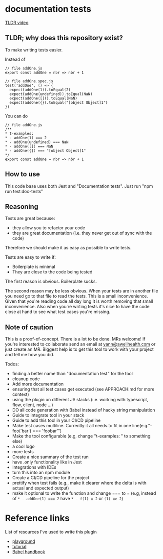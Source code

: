 # documentation tests

[TLDR video](https://www.loom.com/share/cd01312cf6e64700bbeb2c98733d0f43)

## TLDR; why does this repository exist?

To make writing tests easier. 

Instead of

```
// file addOne.js
export const addOne = nbr => nbr + 1
```
```
// file addOne.spec.js
test('addOne', () => {
  expect(addOne(1)).toEqual(2)
  expect(addOne(undefined)).toEqual(NaN)
  expect(addOne([])).toEqual(NaN)
  expect(addOne({}).toEqual("[object Object]1")
})
```

You can do

```
// file addOne.js
/** 
* t-examples:
* - addOne(1) === 2
* - addOne(undefined) === NaN 
* - addOne([]) === NaN 
* - addOne({}) === "[object Object]1"
*/ 
export const addOne = nbr => nbr + 1
```

## How to use

This code base uses both Jest and "Documentation tests". Just run "npm run test:doc-tests"

## Reasoning 

Tests are great because:
- they allow you to refactor your code
- they are great documentation (i.e. they never get out of sync with the code)

Therefore we should make it as easy as possible to write tests.

Tests are easy to write if:
- Boilerplate is minimal
- They are close to the code being tested

The first reason is obvious. Boilerplate sucks. 

The second reason may be less obvious. 
When your tests are in another file you need go to that file to read the tests.
This is a small inconvenience.
Given that you're reading code all day long it is worth removing that small inconvenience.
Also when you're writing tests it's nice to have the code close at hand to see what test cases you're missing. 

## Note of caution 

This is a proof-of-concept. There is a lot to be done. MRs welcome! 
If you're interested to collaborate send an email at yann@awellhealth.com or just create an MR.
Biggest help is to get this tool to work with your project and tell me how you did. 

Todos:
- finding a better name than "documentation test" for the tool
- cleanup code
- Add more documentation
- ensuring that all test cases get executed (see APPROACH.md for more context)
- using the plugin on different JS stacks (i.e. working with typescript, flow, client, node ...)
- DO all code generation with Babel instead of hacky string manipulation
- Guide to integrate tool in your stack
- Guide to add this tool in your CI/CD pipeline
- Make test cases multiline. Currently it all needs to fit in one line(e.g."- foo('bar') === 'foobar'") 
- Make the tool configurable (e.g, change "t-examples: " to something else)
- a cool logo
- more tests
- Create a nice summary of the test run
- have .only functionality like in Jest
- Integrations with IDEs
- turn this into an npm module 
- Create a CI/CD pipeline for the project
- prettify when test fails (e.g., make it clearer where the delta is with actual and expected output)
- make it optional to write the function and change === to = (e.g, instead of `* - addOne(1) === 2` have `* - f(1) = 2` or `(1) => 2`) 

# Reference links
List of resources I've used to write this plugin
- [playground](https://lihautan.com/babel-ast-explorer/#?eyJiYWJlbFNldHRpbmdzIjp7InZlcnNpb24iOiI3LjYuMCJ9LCJ0cmVlU2V0dGluZ3MiOnsiaGlkZUVtcHR5Ijp0cnVlLCJoaWRlTG9jYXRpb24iOnRydWUsImhpZGVUeXBlIjp0cnVlLCJoaWRlQ29tbWVudHMiOnRydWV9LCJjb2RlIjoiIn0=)
- [tutorial](https://lihautan.com/step-by-step-guide-for-writing-a-babel-transformation/)
- [Babel handbook](https://github.com/jamiebuilds/babel-handbook/blob/master/translations/en/README.md)